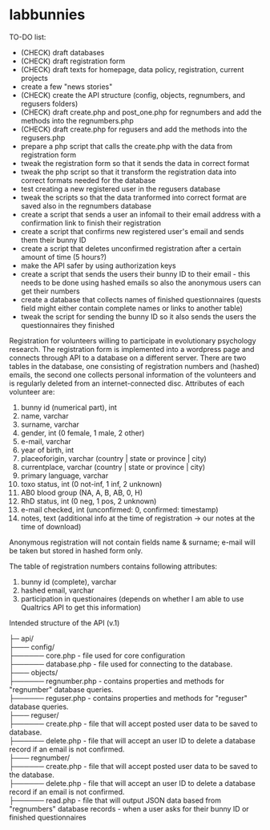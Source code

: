 # labbunnies

TO-DO list:

* (CHECK) draft databases
* (CHECK) draft registration form
* (CHECK) draft texts for homepage, data policy, registration, current projects
* create a few "news stories"
* (CHECK) create the API structure (config, objects, regnumbers, and regusers folders)
* (CHECK) draft create.php and post_one.php for regnumbers and add the methods into the regnumbers.php
* (CHECK) draft create.php for regusers and add the methods into the regusers.php
* prepare a php script that calls the create.php with the data from registration form
* tweak the registration form so that it sends the data in correct format
* tweak the php script so that it transform the registration data into correct formats needed for the database
* test creating a new registered user in the regusers database
* tweak the scripts so that the data tranformed into correct format are saved also in the regnumbers database
* create a script that sends a user an infomail to their email address with a confirmation link to finish their registration
* create a script that confirms new registered user's email and sends them their bunny ID
* create a script that deletes unconfirmed registration after a certain amount of time (5 hours?)
* make the API safer by using authorization keys
* create a script that sends the users their bunny ID to their email - this needs to be done using hashed emails so also the anonymous users can get their numbers
* create a database that collects names of finished questionnaires (quests field might either contain complete names or links to another table)
* tweak the script for sending the bunny ID so it also sends the users the questionnaires they finished

Registration for volunteers willing to participate in evolutionary psychology research. The registration form is implemented into a wordpress page and connects through API to a database on a different server. There are two tables in the database, one consisting of registration numbers and (hashed) emails, the second one collects personal information of the volunteers and is regularly deleted from an internet-connected disc. Attributes of each volunteer are:

1. bunny id (numerical part), int
2. name, varchar
3. surname, varchar
4. gender, int (0 female, 1 male, 2 other)
5. e-mail, varchar
6. year of birth, int
7. placeoforigin, varchar (country | state or province | city)
8. currentplace, varchar (country | state or province | city)
9. primary language, varchar
10. toxo status, int (0 not-inf, 1 inf, 2 unknown)
11. AB0 blood group (NA, A, B, AB, 0, H)
12. RhD status, int (0 neg, 1 pos, 2 unknown)
13. e-mail checked, int (unconfirmed: 0, confirmed: timestamp)
14. notes, text (additional info at the time of registration -> our notes at the time of download)

Anonymous registration will not contain fields name & surname; e-mail will be taken but stored in hashed form only.

The table of registration numbers contains following attributes:

1. bunny id (complete), varchar
2. hashed email, varchar
3. participation in questionaires (depends on whether I am able to use Qualtrics API to get this information)

Intended structure of the API (v.1)

├─ api/<br>
├─── config/<br>
├────── core.php - file used for core configuration<br>
├────── database.php - file used for connecting to the database.<br>
├─── objects/<br>
├────── regnumber.php - contains properties and methods for "regnumber" database queries.<br>
├────── reguser.php - contains properties and methods for "reguser" database queries.<br>
├─── reguser/<br>
├────── create.php - file that will accept posted user data to be saved to database.<br>
├────── delete.php - file that will accept an user ID to delete a database record if an email is not confirmed.<br>
├─── regnumber/<br>
├────── create.php - file that will accept posted user data to be saved to the database.<br>
├────── delete.php - file that will accept an user ID to delete a database record if an email is not confirmed.<br>
├────── read.php - file that will output JSON data based from "regnumbers" database records - when a user asks for their bunny ID or finished questionnaires
